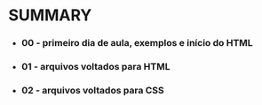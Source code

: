 # SUMMARY

- ### 00 - primeiro dia de aula, exemplos e início do HTML
- ### 01 - arquivos voltados para HTML
- ### 02 - arquivos voltados para CSS
